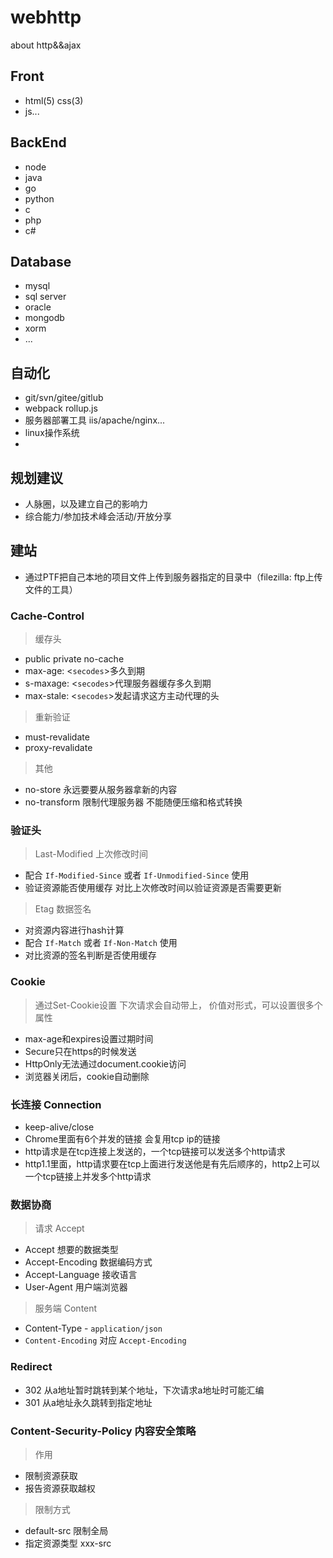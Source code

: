 # webhttp
about http&amp;&amp;ajax

## Front
- html(5) css(3)
- js...


## BackEnd
- node
- java
- go
- python
- c
- php
- c#

## Database
- mysql
- sql server
- oracle
- mongodb
- xorm
- ...

## 自动化
- git/svn/gitee/gitlub
- webpack rollup.js
- 服务器部署工具 iis/apache/nginx...
- linux操作系统
- 


## 规划建议
- 人脉圈，以及建立自己的影响力
- 综合能力/参加技术峰会活动/开放分享

## 建站
- 通过PTF把自己本地的项目文件上传到服务器指定的目录中（filezilla: ftp上传文件的工具）

### Cache-Control
> 缓存头
- public private no-cache
- max-age: <`secodes`>多久到期
- s-maxage: <`secodes`>代理服务器缓存多久到期
- max-stale: <`secodes`>发起请求这方主动代理的头
> 重新验证 
- must-revalidate
- proxy-revalidate
> 其他
- no-store 永远要要从服务器拿新的内容
- no-transform 限制代理服务器 不能随便压缩和格式转换

### 验证头
> Last-Modified 上次修改时间 
- 配合 `If-Modified-Since` 或者 `If-Unmodified-Since` 使用
- 验证资源能否使用缓存 对比上次修改时间以验证资源是否需要更新
> Etag 数据签名
- 对资源内容进行hash计算
- 配合 `If-Match` 或者 `If-Non-Match` 使用
- 对比资源的签名判断是否使用缓存

### Cookie
> 通过Set-Cookie设置 下次请求会自动带上， 价值对形式，可以设置很多个
> 属性
- max-age和expires设置过期时间
- Secure只在https的时候发送
- HttpOnly无法通过document.cookie访问
- 浏览器关闭后，cookie自动删除

### 长连接 Connection
- keep-alive/close
- Chrome里面有6个并发的链接 会复用tcp ip的链接
- http请求是在tcp连接上发送的，一个tcp链接可以发送多个http请求
- http1.1里面，http请求要在tcp上面进行发送他是有先后顺序的，http2上可以一个tcp链接上并发多个http请求

### 数据协商
> 请求 Accept
- Accept 想要的数据类型
- Accept-Encoding 数据编码方式
- Accept-Language 接收语言
- User-Agent 用户端浏览器

> 服务端 Content
- Content-Type - `application/json`
- `Content-Encoding` 对应 `Accept-Encoding`

### Redirect
- 302 从a地址暂时跳转到某个地址，下次请求a地址时可能汇编
- 301 从a地址永久跳转到指定地址
 
### Content-Security-Policy 内容安全策略
> 作用
- 限制资源获取
- 报告资源获取越权
> 限制方式
- default-src 限制全局
- 指定资源类型 xxx-src

